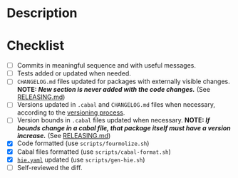 # Description

<!-- Add your description here, if it fixes a particular issue please provide a
[link](https://docs.github.com/en/issues/tracking-your-work-with-issues/linking-a-pull-request-to-an-issue#linking-a-pull-request-to-an-issue-using-a-keyword=)
to the issue. -->

# Checklist

- [ ] Commits in meaningful sequence and with useful messages.
- [ ] Tests added or updated when needed.
- [ ] `CHANGELOG.md` files updated for packages with externally visible changes.
      **NOTE: _New section is never added with the code changes._** (See [RELEASING.md](https://github.com/intersectmbo/cardano-ledger/blob/master/RELEASING.md#changelogmd))
- [ ] Versions updated in `.cabal` and `CHANGELOG.md` files when necessary, according to the
      [versioning process](https://github.com/intersectmbo/cardano-ledger/blob/master/RELEASING.md#versioning-process).
- [ ] Version bounds in `.cabal` files updated when necessary.
      **NOTE: _If bounds change in a cabal file, that package itself must have a version increase._** (See [RELEASING.md](https://github.com/intersectmbo/cardano-ledger/blob/master/RELEASING.md#versioning-process))
- [x] Code formatted (use `scripts/fourmolize.sh`)
- [x] Cabal files formatted (use `scripts/cabal-format.sh`)
- [x] [`hie.yaml`](https://github.com/intersectmbo/cardano-ledger/blob/master/hie.yaml) updated (use `scripts/gen-hie.sh`)
- [ ] Self-reviewed the diff.
